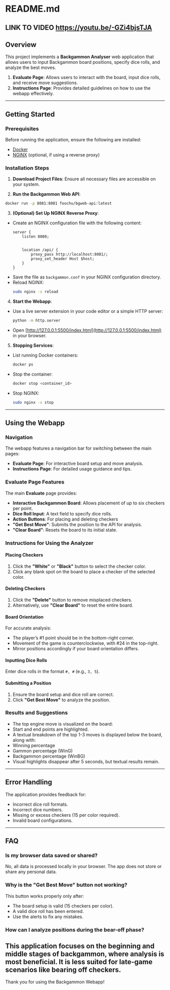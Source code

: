 # README.md

## LINK TO VIDEO https://youtu.be/-GZi4bjsTJA
## Overview


This project implements a **Backgammon Analyser** web application that allows users to input Backgammon board positions, specify dice rolls, and analyze the best moves.


1. **Evaluate Page**: Allows users to interact with the board, input dice rolls, and receive move suggestions.
2. **Instructions Page**: Provides detailed guidelines on how to use the webapp effectively.


---


## Getting Started




### Prerequisites
Before running the application, ensure the following are installed:
- [Docker](https://www.docker.com/)
- [NGINX](https://www.nginx.com/) (optional, if using a reverse proxy)


### Installation Steps


1. **Download Project Files**: Ensure all necessary files are accessible on your system.


2. **Run the Backgammon Web API**:
  ```bash
  docker run -p 8081:8081 foochu/bgweb-api:latest
  ```


3. **(Optional) Set Up NGINX Reverse Proxy**:
  - Create an NGINX configuration file with the following content:
    ```nginx
    server {
        listen 8080;


        location /api/ {
            proxy_pass http://localhost:8081/;
            proxy_set_header Host $host;
        }
    }
    ```
  - Save the file as `backgammon.conf` in your NGINX configuration directory.
  - Reload NGINX:
    ```bash
    sudo nginx -s reload
    ```


4. **Start the Webapp**:
  - Use a live server extension in your code editor or a simple HTTP server:
    ```bash
    python -m http.server
    ```
  - Open [http://127.0.0.1:5500/index.html](http://127.0.0.1:5500/index.html) in your browser.


5. **Stopping Services**:
  - List running Docker containers:
    ```bash
    docker ps
    ```
  - Stop the container:
    ```bash
    docker stop <container_id>
    ```
  - Stop NGINX:
    ```bash
    sudo nginx -s stop
    ```


---


## Using the Webapp


### Navigation


The webapp features a navigation bar for switching between the main pages:


- **Evaluate Page**: For interactive board setup and move analysis.
- **Instructions Page**: For detailed usage guidance and tips.


### Evaluate Page Features
The main **Evaluate** page provides:
- **Interactive Backgammon Board**: Allows placement of up to six checkers per point.
- **Dice Roll Input**: A text field to specify dice rolls.
- **Action Buttons**: For placing and deleting checkers
 - **"Get Best Move"**: Submits the position to the API for analysis.
 - **"Clear Board"**: Resets the board to its initial state.


### Instructions for Using the Analyzer


#### Placing Checkers
1. Click the **"White"** or **"Black"** button to select the checker color.
2. Click any blank spot on the board to place a checker of the selected color.


#### Deleting Checkers
1. Click the **"Delete"** button to remove misplaced checkers.
2. Alternatively, use **"Clear Board"** to reset the entire board.


#### Board Orientation
For accurate analysis:
- The player’s #1 point should be in the bottom-right corner.
- Movement of the game is counterclockwise, with #24 in the top-right.
- Mirror positions accordingly if your board orientation differs.


#### Inputting Dice Rolls
Enter dice rolls in the format `#, #` (e.g., `3, 5`).


#### Submitting a Position
1. Ensure the board setup and dice roll are correct.
2. Click **"Get Best Move"** to analyze the position.


### Results and Suggestions
- The top engine move is visualized on the board:
 - Start and end points are highlighted.
- A textual breakdown of the top 1-3 moves is displayed below the board, along with:
 - Winning percentage
 - Gammon percentage (WinG)
 - Backgammon percentage (WinBG)
- Visual highlights disappear after 5 seconds, but textual results remain.


---


## Error Handling
The application provides feedback for:
- Incorrect dice roll formats.
- Incorrect dice numbers.
- Missing or excess checkers (15 per color required).
- Invalid board configurations.


---


## FAQ


### Is my browser data saved or shared?
No, all data is processed locally in your browser. The app does not store or share any personal data.


### Why is the "Get Best Move" button not working?
This button works properly only after:
- The board setup is valid (15 checkers per color).
- A valid dice roll has been entered.
- Use the alerts to fix any mistakes.


### How can I analyze positions during the bear-off phase?
This application focuses on the beginning and middle stages of backgammon, where analysis is most beneficial. It is less suited for late-game scenarios like bearing off checkers.
---


Thank you for using the Backgammon Webapp!
